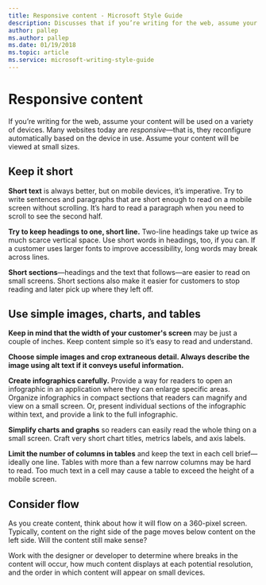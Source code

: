 ```yaml
---
title: Responsive content - Microsoft Style Guide
description: Discusses that if you’re writing for the web, assume your content will be used on a variety of devices. Many websites today are responsive.
author: pallep
ms.author: pallep
ms.date: 01/19/2018
ms.topic: article
ms.service: microsoft-writing-style-guide
---
```


# Responsive content

If you’re writing for the web, assume your content will be used on a variety of devices. Many websites today are *responsive*—that is,
they reconfigure automatically based on the device in use. Assume
your content will be viewed at small sizes. 

## Keep it short

**Short text** is always better, but on mobile devices, it’s imperative. Try
to write sentences and paragraphs that are short enough to read on
a mobile screen without scrolling. It’s hard to read a paragraph
when you need to scroll to see the second half. 

**Try to keep headings to one, short line.** Two-line headings
take up twice as much scarce vertical space. Use short words
in headings, too, if you can. If a customer uses larger fonts to
improve accessibility, long words may break across lines. 

**Short sections**—headings
and the text that follows—are easier to read on small screens.
Short sections also make it easier for customers to stop
reading and later pick up where they left off. 

## Use simple images, charts, and tables

**Keep in mind that the width of your customer's screen** may be just a couple of inches. Keep content simple so it’s easy to read and understand. 

**Choose simple images and crop extraneous detail. Always describe the image using alt text if it conveys useful information.**

**Create infographics carefully.** 
Provide a way for readers to open an infographic in an application
where they can enlarge specific areas. Organize infographics in
compact sections that readers can magnify and view on a small
screen. Or, present individual sections of the infographic
within text, and provide a link to the full infographic.

**Simplify charts and graphs** so
readers can easily read the whole thing on a small screen. Craft
very short chart titles, metrics labels, and axis labels. 

**Limit the number of columns in tables** 
and keep the text in each cell brief—ideally one line. Tables with
more than a few narrow columns may be hard to read. Too much text
in a cell may cause a table to exceed the height of a mobile
screen. 

## Consider flow

As you create content, think about how it will flow on a 360-pixel
screen. Typically, content on the right side of the page
moves below content on the left side. Will the content still make
sense?

Work with the designer or developer to determine where breaks in the content
will occur, how much content displays at each potential resolution,
and the order in which content will appear on small
devices.
